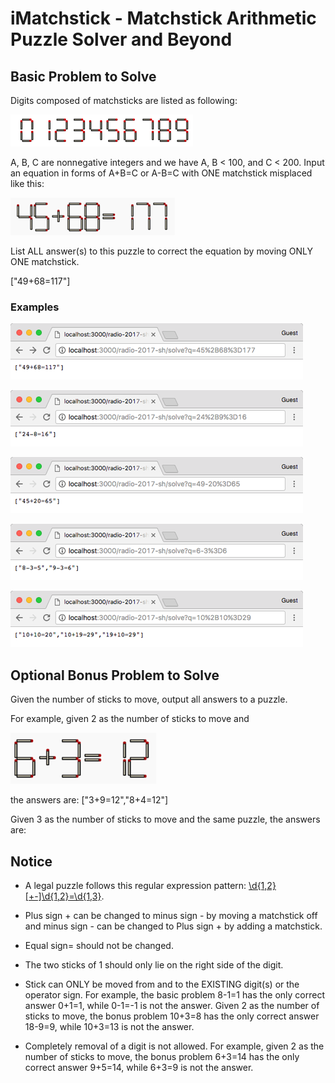 # iMatchstick - Matchstick Arithmetic Puzzle Solver and Beyond

## Basic Problem to Solve

Digits composed of matchsticks are listed as following:

![Digits](images/digits.png)

A, B, C are nonnegative integers and we have A, B < 100, and C < 200. Input an equation in forms of A+B=C or A-B=C with ONE matchstick misplaced like this:

![Sample Puzzle](images/sample.png)

List ALL answer(s) to this puzzle to correct the equation by moving ONLY ONE matchstick.

["49+68=117"]

### Examples
![Example 1](images/example1.png)

![Example 2](images/example2.png)

![Example 3](images/example3.png)

![Example 4](images/example4.png)

![Example 5](images/example5.png)

## Optional Bonus Problem to Solve

Given the number of sticks to move, output all answers to a puzzle.

For example, given 2 as the number of sticks to move and

![Sample Bonus Puzzle](images/bonusSample.png)

the answers are:
["3+9=12","8+4=12"]

Given 3 as the number of sticks to move and the same puzzle, the answers are:

## Notice

* A legal puzzle follows this regular expression pattern: [\d{1,2}[+-]\d{1,2}=\d{1,3}](https://regexper.com/#%5Cd%7B1%2C2%7D%5B%2B-%5D%5Cd%7B1%2C2%7D%3D%5Cd%7B1%2C3%7D).

* Plus sign + can be changed to minus sign - by moving a matchstick off and minus sign - can be changed to Plus sign + by adding a matchstick.
* Equal sign= should not be changed.
* The two sticks of 1 should only lie on the right side of the digit.
* Stick can ONLY be moved from and to the EXISTING digit(s) or the operator sign. For example, the basic problem 8-1=1 has the only correct answer 0+1=1, while 0-1=-1 is not the answer. Given 2 as the number of sticks to move, the bonus problem 10+3=8 has the only correct answer 18-9=9, while 10+3=13 is not the answer.
* Completely removal of a digit is not allowed. For example, given 2 as the number of sticks to move, the bonus problem 6+3=14 has the only correct answer 9+5=14, while 6+3=9 is not the answer.

